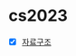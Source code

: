 # cs2023

* [x] [자료구조](https://github.com/strongest-study-in-the-earth/cs2023/tree/main/DataStructure)